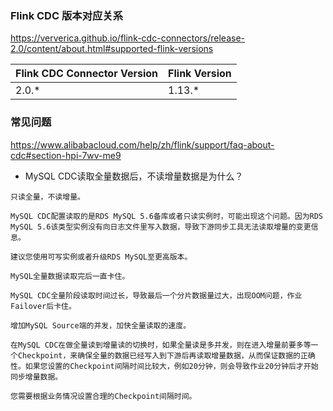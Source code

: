 ### Flink CDC 版本对应关系

https://ververica.github.io/flink-cdc-connectors/release-2.0/content/about.html#supported-flink-versions

| Flink CDC Connector Version | Flink Version |
|-----------------------------|---------------|
| 2.0.*                       | 1.13.*        |



### 常见问题

https://www.alibabacloud.com/help/zh/flink/support/faq-about-cdc#section-hpi-7wv-me9

- MySQL CDC读取全量数据后，不读增量数据是为什么？
```text
只读全量，不读增量。

MySQL CDC配置读取的是RDS MySQL 5.6备库或者只读实例时，可能出现这个问题。因为RDS MySQL 5.6该类型实例没有向日志文件里写入数据，导致下游同步工具无法读取增量的变更信息。

建议您使用可写实例或者升级RDS MySQL至更高版本。

MySQL全量数据读取完后一直卡住。

MySQL CDC全量阶段读取时间过长，导致最后一个分片数据量过大，出现OOM问题，作业Failover后卡住。

增加MySQL Source端的并发，加快全量读取的速度。

在MySQL CDC在做全量读到增量读的切换时，如果全量读是多并发，则在进入增量前要多等一个Checkpoint，来确保全量的数据已经写入到下游后再读取增量数据，从而保证数据的正确性。如果您设置的Checkpoint间隔时间比较大，例如20分钟，则会导致作业20分钟后才开始同步增量数据。

您需要根据业务情况设置合理的Checkpoint间隔时间。
```